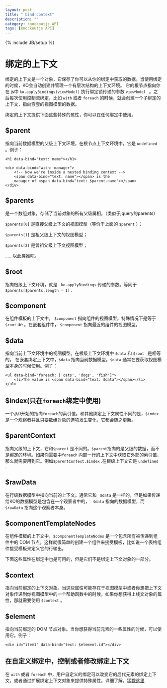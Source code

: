 ```yaml
---
layout: post
title: " bind context"
description: ""
category: knockoutjs API
tags: [knockoutjs API]
---
```

{% include JB/setup %}

# 绑定的上下文

绑定的上下文是一个对象，它保存了你可以从你的绑定中获取的数据。当使用绑定的时候，KO会自动创建并管理一个有层次结构的上下文环境。 它的根节点指向你在 js中 ```ko.applyBindings(viewModel)``` 执行绑定锁传递的参数 ```viewModel ``` 。之后每次使用控制流绑定，比如 ```with``` 或者 ```foreach``` 的时候，就会创建一个子绑定的上下文，指向嵌套的视图模型的数据。

绑定的上下文提供下面这些特殊的属性，你可以在任何绑定中使用。


## $parent

指向当前数据模型的父级上下文环境，在根节点上下文环境中，它是 ```undefined ``` 。例子：

	<h1 data-bind="text: name"></h1>
	 
	<div data-bind="with: manager">
	    <!-- Now we're inside a nested binding context -->
	    <span data-bind="text: name"></span> is the
	    manager of <span data-bind="text: $parent.name"></span>
	</div>

## $parents

是一个数组对象，存储了当前对象的所有父级属相。（类似于jquery的parents）

```$parents[0]``` 是直接父级上下文的视图模型（等价于上面的 ```$parent``` ）；

```$parents[1]``` 是祖父级上下文的视图模型；

```$parents[2]``` 是曾祖父级上下文视图模型；

......以此类推吧。

## $root

指向根级上下文环境，就是 ``` ko.applyBindings``` 传递的参数。等同于 ```$parents[$parents.length - 1]``` .

## $component

在组件模板的上下文中， ```$component``` 指向组件的视图模型。特殊情况下是等于 ``` $root``` de 。在嵌套组件中， ```$component``` 指向最近的组件的视图模型。

## $data

指向当前上下文环境中的视图模型。在根级上下文环境中 ```$data``` 和 ```$root ``` 是相等的。 在嵌套绑定上下文中，```$data``` 指向当前数据模型。```$data``` 通常在要获取视图模型本身的时候使用。例子：

	<ul data-bind="foreach: ['cats', 'dogs', 'fish']">
	    <li>The value is <span data-bind="text: $data"></span></li>
	</ul>


## $index(只在```foreach```绑定中使用)

一个从0开始的指向```foreach```的索引值。和其他绑定上下文属性不同的是，```$index``` 是一个观察者并且只要数组对象的选项发生变化，它都会随之更新。

## $parentContext

指向父级的上下文，它和```$parent``` 是不同的。```$parent```指向的是父级的数据，而不是绑定的环境。如果你需要中```foreach``` 内部一行的上下文中获取它外部的索引值，那么就需要用到它。例如```$parentContext.$index``` .在根级上下文它是 ```undefined ``` .

## $rawData

在行级数据模型中指向当前的上下文。通常它和 ``` $data``` 是一样的，但是如果传递给KO的数据模型是包含在一个观察者中的， ``` $data``` 指向的数据模型，而``` $rawData``` 指向这个观察者本身。

## $componentTemplateNodes

在组件模板的上下文中，```$componentTemplateNodes``` 是一个包含所有被传递到组件中的 DOM 节点。这样就很简单的创建一个组件来接受模板，比如说一个表格组件接受模板来定义它的行输出。

下面这些属性在绑定中也是可用的，但是它们不是绑定上下文对象的一部分。

## $context

指向当前绑定的上下文对象。当这些属性可能存在于视图模型中或者你想把上下文对象传递到你视图模型中的一个帮助函数中的时候，如果你想获得上线文对象的属性，那就需要使用 ```$context``` 。

## $element

指向当前绑定的 DOM 节点对象。当你想获得当前元素的一些属性的时候，可以使用它。例子：

	<div id="item1" data-bind="text: $element.id"></div>

## 在自定义绑定中，控制或者修改绑定上下文

在 ```with``` 或者 ```foreach```  中，用户自定义的绑定可以改变它的后代元素的绑定上下文，或者通过扩展绑定上下文对象来提供特殊属性。详细了解，[猛戳这里](http://knockoutjs.com/documentation/custom-bindings-controlling-descendant-bindings.html) 
